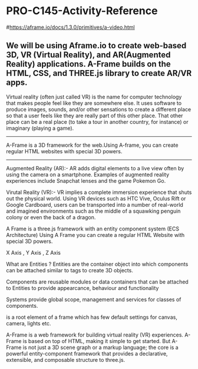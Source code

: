 # PRO-C145-Activity-Reference
#https://aframe.io/docs/1.3.0/primitives/a-video.html

We will be using Aframe.io to create web-based 3D, VR (Virtual Reality), and AR(Augmented Reality) applications. 
A-Frame builds on the HTML, CSS, and THREE.js library to create AR/VR apps.
---------------------------------------------------------

Virtual reality (often just called VR) is the name for computer technology that makes people feel like they are somewhere else. 
It uses software to produce images, sounds, and/or other sensations to create a different place so that a user feels like 
they are really part of this other place. 
That other place can be a real place (to take a tour in another country, for instance) or imaginary (playing a game).

---------------------------------------------
A-Frame is a 3D framework for the web.Using A-frame, you can create regular HTML websites with special 3D powers.

--------------------------------------------------------------------


Augmented Reality (AR):- AR adds digital elements to a live view often by using the camera on a smartphone. Examples of augmented reality experiences include Snapchat lenses and the game Pokemon Go.

Virutal Reality (VR):- VR implies a complete immersion experience that shuts out the physical world. Using VR devices such as HTC Vive, Oculus Rift or Google Cardboard, users can be transported into a number of real-world and imagined environments such as the middle of a squawking penguin colony or even the back of a dragon.

A Frame is a three.js framework with an entity component system (ECS Architecture)
Using A Frame you can create a regular HTML Website with special 3D powers.

X Axis , Y Axis , Z Axis 

What are Entities ?
Entities are the container object into which components can be attached similar to tags to create 3D objects. 

Components are reusable  modules or data containers that can be attached to Entities to provide appearcance, behaviour and functionality

Systems provide global scope, management and services for classes of components.

<a-scene> is a root element of a frame which has few default settings for canvas, camera, lights etc.

A-Frame is a web framework for building virtual reality (VR) experiences. A-Frame is based on top of HTML, making it simple to get started. But A-Frame is not just a 3D scene graph or a markup language; the core is a powerful entity-component framework that provides a declarative, extensible, and composable structure to three.js.

